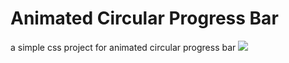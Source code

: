 # Animated Circular Progress Bar
 a simple css project for animated circular progress bar
![](https://github.com/debanjan0/Animated-Circular-Progress-Bar/blob/main/1.gif)
